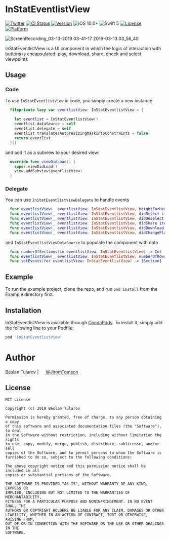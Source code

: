 # InStatEventlistView

[![Twitter](https://img.shields.io/badge/twitter-@JiromTomson-blue.svg?style=flat
)](https://twitter.com/JiromTomson)
[![CI Status](https://travis-ci.org/tularovbeslan/InStatEventlistView.svg?branch=master)](https://travis-ci.org/tularovbeslan@gmail.com/InStatEventlistView)
[![Version](https://img.shields.io/cocoapods/v/InStatEventlistView.svg?style=flat)](https://cocoapods.org/pods/InStatEventlistView)
![iOS 10.0+](https://img.shields.io/badge/iOS-10.0%2B-red.svg)
![Swift 5](https://img.shields.io/badge/Swift-5-orange.svg)
[![License](https://img.shields.io/cocoapods/l/InStatEventlistView.svg?style=flat)](https://cocoapods.org/pods/InStatEventlistView)
[![Platform](https://img.shields.io/cocoapods/p/InStatEventlistView.svg?style=flat)](https://cocoapods.org/pods/InStatEventlistView)

![ScreenRecording_03-13-2019 03-41-17 2019-03-13 03_56_40](https://user-images.githubusercontent.com/4906243/54246000-2e656380-4544-11e9-8a23-32fe021a7a22.gif)

InStatEventlistView is a UI component in which the logic of interaction with buttons is encapsulated: play, download, share, check and select viewpoints

## Usage

### Code

To use `InStatEventlistView` in code, you simply create a new instance
```swift
  fileprivate lazy var eventlistView: InStatEventlistView = {
  
    let eventlist = InStatEventlistView()
    eventlist.dataSource = self
    eventlist.delegate = self
    eventlist.translatesAutoresizingMaskIntoConstraints = false
    return eventlist
  }()
```

and add it as a subview to your desired view:

```swift
  override func viewDidLoad() {
    super.viewDidLoad()
    view.addSubview(eventlistView)
  }
```
### Delegate
You can use `InStatEventlistViewDelegate` to handle events
```swift
  func eventlistView(_ eventlistView: InStatEventlistView, heightForHeaderInSection section: Int) -> CGFloat
  func eventlistView(_ eventlistView: InStatEventlistView, didSelect item: Row, at indexPath: IndexPath)
  func eventlistView(_ eventlistView: InStatEventlistView, didDeselect item: Row, at indexPath: IndexPath)
  func eventlistView(_ eventlistView: InStatEventlistView, didShare item: Row, at indexPath: IndexPath)
  func eventlistView(_ eventlistView: InStatEventlistView, didDownload item: Row, at indexPath: IndexPath)
  func eventlistView(_ eventlistView: InStatEventlistView, didChangePlaySelectionState state: Bool, forItem item: Row, at indexPath: IndexPath)
```
and `InStatEventlistViewDataSource` to populate the component with data
```swift
  func numberOfSections(in eventlistView: InStatEventlistView) -> Int
  func eventlistView(_ eventlistView: InStatEventlistView, numberOfRowsInSection section: Int) -> Int
  func setEvents(for eventlistView: InStatEventlistView) -> [Section]
```
## Example

To run the example project, clone the repo, and run `pod install` from the Example directory first.

## Installation

InStatEventlistView is available through [CocoaPods](https://cocoapods.org). To install
it, simply add the following line to your Podfile:

```ruby
pod 'InStatEventlistView'
```
# Author

Beslan Tularov | <a href="url"><img src="https://user-images.githubusercontent.com/4906243/54856729-037dcb00-4d0d-11e9-9d6f-8a5b8e316ff8.png" height="15"> </a> [@JiromTomson](https://twitter.com/JiromTomson)

## License

```
MIT License

Copyright (c) 2018 Beslan Tularov

Permission is hereby granted, free of charge, to any person obtaining a copy
of this software and associated documentation files (the "Software"), to deal
in the Software without restriction, including without limitation the rights
to use, copy, modify, merge, publish, distribute, sublicense, and/or sell
copies of the Software, and to permit persons to whom the Software is
furnished to do so, subject to the following conditions:

The above copyright notice and this permission notice shall be included in all
copies or substantial portions of the Software.

THE SOFTWARE IS PROVIDED "AS IS", WITHOUT WARRANTY OF ANY KIND, EXPRESS OR
IMPLIED, INCLUDING BUT NOT LIMITED TO THE WARRANTIES OF MERCHANTABILITY,
FITNESS FOR A PARTICULAR PURPOSE AND NONINFRINGEMENT. IN NO EVENT SHALL THE
AUTHORS OR COPYRIGHT HOLDERS BE LIABLE FOR ANY CLAIM, DAMAGES OR OTHER
LIABILITY, WHETHER IN AN ACTION OF CONTRACT, TORT OR OTHERWISE, ARISING FROM,
OUT OF OR IN CONNECTION WITH THE SOFTWARE OR THE USE OR OTHER DEALINGS IN THE
SOFTWARE.
```
